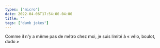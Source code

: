 ```yaml
---
types: ["micro"]
date: 2022-04-06T17:54:00-04:00
title: ""
tags: ["dumb jokes"]
---
```

Comme il n'y a même pas de métro chez moi, je suis limité à « vélo, boulot, dodo »
